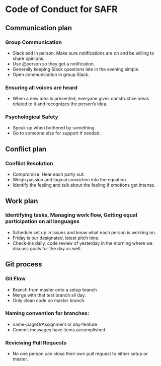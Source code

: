 # Code of Conduct for SAFR

## Communication plan
### Group Communication
* Slack and in person. Make sure notifications are on and be willing to share opinions. 
* Use @person so they get a notification. 
* Generally keeping Slack questions late in the evening simple. 
* Open communication in group Slack. 
 ### Ensuring all voices are heard
* When a new idea is presented, everyone gives constructive ideas related to it and recognizes the person’s idea.
 ### Psychological Safety
* Speak up when bothered by something. 
* Go to someone else for support if needed. 

## Conflict plan
### Conflict Resolution
* Compromise. Hear each party out. 
* Weigh passion and logical conviction into the equation. 
* Identify the feeling and talk about the feeling if emotions get intense.

## Work plan
### Identifying tasks, Managing work flow, Getting equal participation on all languages
* Schedule set up in Issues and know what each person is working on.
* Friday is our designated, latest pitch time.
* Check-ins daily, code review of yesterday in the morning where we discuss goals for the day as well.

## Git process
### Git Flow
* Branch from master onto a setup branch
* Merge with that test branch all day.
* Only clean code on master branch.
### Naming convention for branches: 
* name-pageOrAssignment or day-feature
* Commit messages have items accomplished.
### Reviewing Pull Requests
* No one person can close their own pull request to either setup or master.
